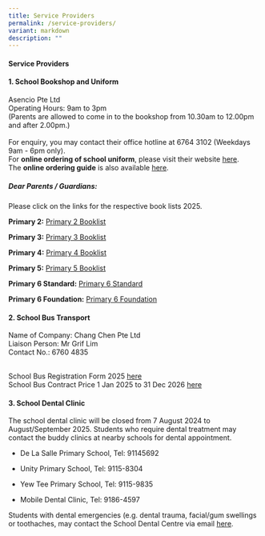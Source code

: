 ```yaml
---
title: Service Providers
permalink: /service-providers/
variant: markdown
description: ""
---
```

<h4><strong>Service Providers</strong></h4>
<h4>1. School Bookshop and Uniform</h4>
<p>Asencio Pte Ltd
<br>Operating Hours: 9am to 3pm
<br>(Parents are allowed to come in to the bookshop from 10.30am to 12.00pm
and after 2.00pm.)
<br>
<br>For enquiry, you may contact their office hotline at 6764 3102 (Weekdays
9am - 6pm only).
<br>For <strong>online ordering of school uniform</strong>, please visit their
website <a href="https://asencio.com.sg" rel="noopener noreferrer nofollow" target="_blank">here</a>.
<br>The <strong>online ordering guide</strong> is also available <a href="/files/School_Uniform_Ordering_Guide.pdf" rel="noopener noreferrer nofollow" target="_blank">here</a>.
<br>
</p><h5><strong>Dear Parents / Guardians:</strong></h5>

Please click on the links for the respective book lists 2025.

**Primary 2:** 
[Primary 2 Booklist](/files/For%20Parents/Kranji_Primary_2.pdf)
<br>

**Primary 3:**
[Primary 3 Booklist](/files/For%20Parents/Kranji_Primary_3.pdf)
<br>

**Primary 4:**
[Primary 4 Booklist](/files/For%20Parents/Kranji_Primary_4.pdf)
<br>

**Primary 5:**
[Primary 5 Booklist](/files/For%20Parents/Kranji_Primary_5.pdf)
<br>

**Primary 6 Standard:**
[Primary 6 Standard](/files/For%20Parents/Kranji_Primary_6.pdf)
<br>

**Primary 6 Foundation:**
[Primary 6 Foundation](/files/For%20Parents/Kranji_Primary_6F.pdf)
<p></p>
<h4>2. School Bus Transport&nbsp;</h4>
<p>Name of Company: Chang Chen Pte Ltd
<br>Liaison Person: Mr Grif Lim
<br>Contact No.: 6760 4835&nbsp;</p>
<br>School Bus Registration Form 2025 <a href="/files/For%20Parents/Kranji_Pri_School_Bus_Registration_Form_2025.pdf" rel="noopener noreferrer nofollow" target="_blank">here</a>
<br>School Bus Contract Price 1 Jan 2025 to 31 Dec 2026 <a href="/files/For%20Parents/Kranji_Pri_School_Bus_Contract_Price_2025.pdf" rel="noopener noreferrer nofollow" target="_blank">here</a>

<h4>3. School Dental Clinic</h4>
<p>The school dental clinic will be closed from 7 August 2024 to August/September
2025. Students who require dental treatment may contact the buddy clinics
at nearby schools for dental appointment.</p>
<ul data-tight="true" class="tight">
<li>
<p>De La Salle Primary School, Tel: 91145692</p>
</li>
<li>
<p>⁠Unity Primary School, Tel: 9115-8304</p>
</li>
<li>
<p>Yew Tee Primary School, Tel: 9115-9835</p>
</li>
<li>
<p>Mobile Dental Clinic, Tel: 9186-4597</p>
</li>
</ul>
<p>Students with dental emergencies (e.g. dental trauma, facial/gum swellings
or toothaches, may contact the School Dental Centre via email <a href="Contact_YPS@hpb.gov.sg" rel="noopener noreferrer nofollow" target="_blank">here</a>.</p>